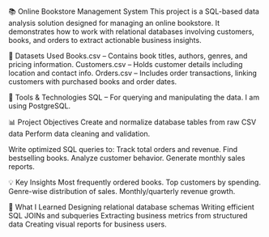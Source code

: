 
📚 Online Bookstore Management System
This project is a SQL-based data analysis solution designed for managing an online bookstore. It demonstrates how to work with relational databases involving customers, books, and orders to extract actionable business insights.

📁 Datasets Used
Books.csv – Contains book titles, authors, genres, and pricing information.
Customers.csv – Holds customer details including location and contact info.
Orders.csv – Includes order transactions, linking customers with purchased books and order dates.

🔧 Tools & Technologies
SQL – For querying and manipulating the data.
I am using PostgreSQL.

📊 Project Objectives
Create and normalize database tables from raw CSV data
Perform data cleaning and validation.

Write optimized SQL queries to:
Track total orders and revenue.
Find bestselling books.
Analyze customer behavior.
Generate monthly sales reports.

💡 Key Insights
Most frequently ordered books.
Top customers by spending.
Genre-wise distribution of sales.
Monthly/quarterly revenue growth.

🧠 What I Learned
Designing relational database schemas
Writing efficient SQL JOINs and subqueries
Extracting business metrics from structured data
Creating visual reports for business users.
